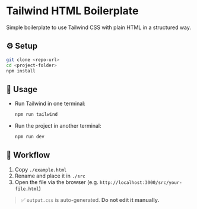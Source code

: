 # Tailwind HTML Boilerplate

Simple boilerplate to use Tailwind CSS with plain HTML in a structured way.

## ⚙️ Setup

```bash
git clone <repo-url>
cd <project-folder>
npm install
```

## 🚀 Usage

- Run Tailwind in one terminal:

  ```bash
  npm run tailwind
  ```

- Run the project in another terminal:

  ```bash
  npm run dev
  ```

## 📁 Workflow

1. Copy `./example.html`
2. Rename and place it in `./src`
3. Open the file via the browser (e.g. `http://localhost:3000/src/your-file.html`)

> ✅ `output.css` is auto-generated. **Do not edit it manually.**
